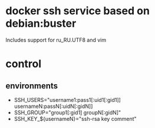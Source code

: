 # docker ssh service based on debian:buster
Includes support for ru_RU.UTF8 and vim
# control

## environments
  * SSH_USERS="username1:pass1\[:uid1\[:gid1\]\] usernameN:passN\[:uidN\[:gidN\]\]
  * SSH_GROUP="group1\[:gid1\] groupN\[:gidN\]"
  * SSH_KEY_${usernameN}="ssh-rsa key comment"
